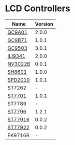# LCD Controllers

|                                     **Name**                                     | **Version** |
| -------------------------------------------------------------------------------- | ----------- |
| [GC9A01](https://components.espressif.com/components/espressif/esp_lcd_gc9a01)   | 2.0.0       |
| [GC9B71](https://components.espressif.com/components/espressif/esp_lcd_gc9b71)   | 1.0.1       |
| [GC9503](https://components.espressif.com/components/espressif/esp_lcd_gc9503)   | 3.0.1       |
| [ILI9341](https://components.espressif.com/components/espressif/esp_lcd_ili9341) | 2.0.0       |
| [NV3022B](https://components.espressif.com/components/espressif/esp_lcd_nv3022b) | 0.0.1       |
| [SH8601](https://components.espressif.com/components/espressif/esp_lcd_sh8601)   | 1.0.0       |
| [SPD2010](https://components.espressif.com/components/espressif/esp_lcd_spd2010) | 1.0.1       |
| ST7262                                                                           | -           |
| [ST7701](https://components.espressif.com/components/espressif/esp_lcd_st7701)   | 1.0.1       |
| ST7789                                                                           | -           |
| [ST7796](https://components.espressif.com/components/espressif/esp_lcd_st7796)   | 1.2.1       |
| [ST77916](https://components.espressif.com/components/espressif/esp_lcd_st77916) | 0.0.2       |
| [ST77922](https://components.espressif.com/components/espressif/esp_lcd_st77922) | 0.0.2       |
| EK9716B                                                                          | -       |
